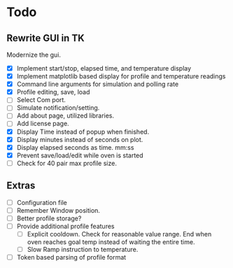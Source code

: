# Todo

## Rewrite GUI in TK

Modernize the gui.

- [x] Implement start/stop, elapsed time, and temperature display
- [x] Implement matplotlib based display for profile and temperature readings
- [x] Command line arguments for simulation and polling rate
- [x] Profile editing, save, load
- [ ] Select Com port.
- [ ] Simulate notification/setting.
- [ ] Add about page, utilized libraries.
- [ ] Add license page.
- [x] Display Time instead of popup when finished.
- [x] Display minutes instead of seconds on plot.
- [x] Display elapsed seconds as time. mm:ss
- [x] Prevent save/load/edit while oven is started
- [ ] Check for 40 pair max profile size.

## Extras

- [ ] Configuration file
- [ ] Remember Window position.
- [ ] Better profile storage?
- [ ] Provide additional profile features
    - [ ] Explicit cooldown. Check for reasonable value range. End when oven reaches goal temp instead of waiting the entire time.
    - [ ] Slow Ramp instruction to temperature.
- [ ] Token based parsing of profile format